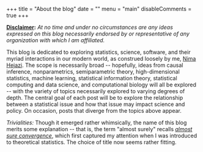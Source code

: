 +++
title = "About the blog"
date = ""
menu = "main"
disableComments = true
+++

**<u>Disclaimer</u>:** _At no time and under no circumstances are any ideas
expressed on this blog necessarily endorsed by or representative of any
organization with which I am affiliated._

This blog is dedicated to exploring statistics, science, software, and their
myriad interactions in our modern world, as construed loosely by me, [Nima
Hejazi](https://nimahejazi.org). The scope is necessarily broad -- hopefully,
ideas from causal inference, nonparametrics, semiparametric theory,
high-dimensional statistics, machine learning, statistical information theory,
statistical computing and data science, and computational biology will all be
explored -- with the variety of topics necessarily explored to varying degrees
of depth. The central goal of each post will be to explore the relationship
between a statistical issue and how that issue may impact science and policy. On
occasion, posts that diverge from the topics above appear.

_Trivialities:_ Though it emerged rather whimsically, the name of this blog
merits some explanation -- that is, the term "almost surely" recalls [_almost
sure convergence_](https://en.wikipedia.org/wiki/Convergence_of_random_variables#Almost_sure_convergence),
which first captured my attention when I was introduced to theoretical
statistics. The choice of title now seems rather fitting.
